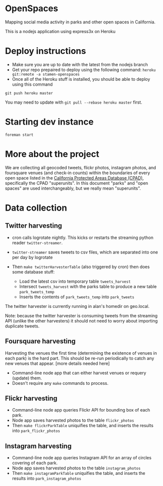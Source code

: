 OpenSpaces
==========

Mapping social media activity in parks and other open spaces in California.

This is a nodejs application using express3x on Heroku


Deploy instructions
=====================
* Make sure you are up to date with the latest from the nodejs branch
* Get your repo prepaired to deploy using the following command: `heroku git:remote -a stamen-openspaces`
* Once all of the Heroku stuff is installed, you should be able to deploy using this command

`git push heroku master`

You may need to update with `git pull --rebase heroku master` first.

Starting dev instance
=====================
`foreman start`

More about the project
=====================

We are collecting all geocoded tweets, flickr photos, instagram photos, and foursquare venues (and check-in counts) within the boundaries of every open space listed in the [California Protected Areas Database (CPAD)](http://calands.org), specifically the CPAD "superunits". In this document "parks" and "open spaces" are used interchangeably, but we really mean "superunits".


Data collection
===============
Twitter harvesting
------------------


*	cron calls logrotate nightly. This kicks or restarts the streaming python reader `twitter-streamer`.

*	`twitter-streamer` saves tweets to csv files, which are separated into one per day by logrotate

*	Then `make twitterHarvesterTable` (also triggered by cron) then does some database stuff:
	*	Load the latest csv into temporary table `tweets_harvest`
	*	Intersect `tweets_harvest` with the parks table to produce a new table `park_tweets_temp`
	*	Inserts the contents of `park_tweets_temp` into `park_tweets`	

The twitter harvester is currently running in alan's homedir on geo.local.

Note: because the twitter harvester is consuming tweets from the streaming API (unlike the other harvesters) it should not need to worry about importing duplicate tweets.
	
Foursquare harvesting
---------------------

Harvesting the venues the first time (determining the existence of venues in each park) is the hard part. This should be re-run periodically to catch any new venues that appear. [more details needed here]


*	Command-line node app that can either harvest venues or requery (update) them.
*	Doesn't require any `make` commands to process.
		 

Flickr harvesting
-----------------

*	Command-line node app queries Flickr API for bounding box of each park.
*	Node app saves harvested photos to the table `flickr_photos`
*	Then `make flickrParkTable` uniquifies the table, and inserts the results into `park_flickr_photos`



Instagram harvesting
--------------------

*	Command-line node app queries Instagram API for an array of circles covering of each park.
*	Node app saves harvested photos to the table `instagram_photos`
*	Then `make instagramParkTable` uniquifies the table, and inserts the results into `park_instagram_photos`




